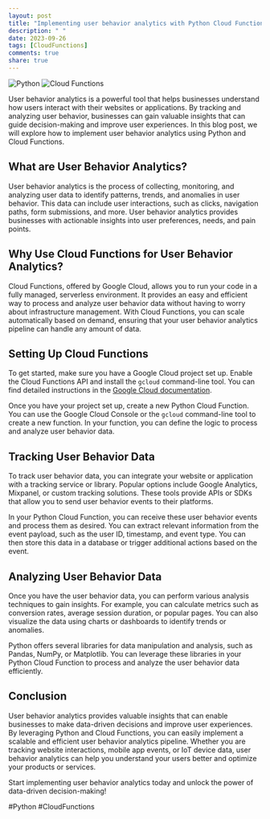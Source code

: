 ```yaml
---
layout: post
title: "Implementing user behavior analytics with Python Cloud Functions"
description: " "
date: 2023-09-26
tags: [CloudFunctions]
comments: true
share: true
---
```


![Python](https://img.shields.io/badge/-Python-3776AB?logo=python&logoColor=white) ![Cloud Functions](https://img.shields.io/badge/-Cloud%20Functions-4285F4?logo=google-cloud&logoColor=white) 

User behavior analytics is a powerful tool that helps businesses understand how users interact with their websites or applications. By tracking and analyzing user behavior, businesses can gain valuable insights that can guide decision-making and improve user experiences. In this blog post, we will explore how to implement user behavior analytics using Python and Cloud Functions.

## What are User Behavior Analytics?

User behavior analytics is the process of collecting, monitoring, and analyzing user data to identify patterns, trends, and anomalies in user behavior. This data can include user interactions, such as clicks, navigation paths, form submissions, and more. User behavior analytics provides businesses with actionable insights into user preferences, needs, and pain points.

## Why Use Cloud Functions for User Behavior Analytics?

Cloud Functions, offered by Google Cloud, allows you to run your code in a fully managed, serverless environment. It provides an easy and efficient way to process and analyze user behavior data without having to worry about infrastructure management. With Cloud Functions, you can scale automatically based on demand, ensuring that your user behavior analytics pipeline can handle any amount of data.

## Setting Up Cloud Functions

To get started, make sure you have a Google Cloud project set up. Enable the Cloud Functions API and install the `gcloud` command-line tool. You can find detailed instructions in the [Google Cloud documentation](https://cloud.google.com/functions/docs/quickstart).

Once you have your project set up, create a new Python Cloud Function. You can use the Google Cloud Console or the `gcloud` command-line tool to create a new function. In your function, you can define the logic to process and analyze user behavior data.

## Tracking User Behavior Data

To track user behavior data, you can integrate your website or application with a tracking service or library. Popular options include Google Analytics, Mixpanel, or custom tracking solutions. These tools provide APIs or SDKs that allow you to send user behavior events to their platforms.

In your Python Cloud Function, you can receive these user behavior events and process them as desired. You can extract relevant information from the event payload, such as the user ID, timestamp, and event type. You can then store this data in a database or trigger additional actions based on the event.

## Analyzing User Behavior Data

Once you have the user behavior data, you can perform various analysis techniques to gain insights. For example, you can calculate metrics such as conversion rates, average session duration, or popular pages. You can also visualize the data using charts or dashboards to identify trends or anomalies.

Python offers several libraries for data manipulation and analysis, such as Pandas, NumPy, or Matplotlib. You can leverage these libraries in your Python Cloud Function to process and analyze the user behavior data efficiently.

## Conclusion

User behavior analytics provides valuable insights that can enable businesses to make data-driven decisions and improve user experiences. By leveraging Python and Cloud Functions, you can easily implement a scalable and efficient user behavior analytics pipeline. Whether you are tracking website interactions, mobile app events, or IoT device data, user behavior analytics can help you understand your users better and optimize your products or services.

Start implementing user behavior analytics today and unlock the power of data-driven decision-making!

#Python #CloudFunctions